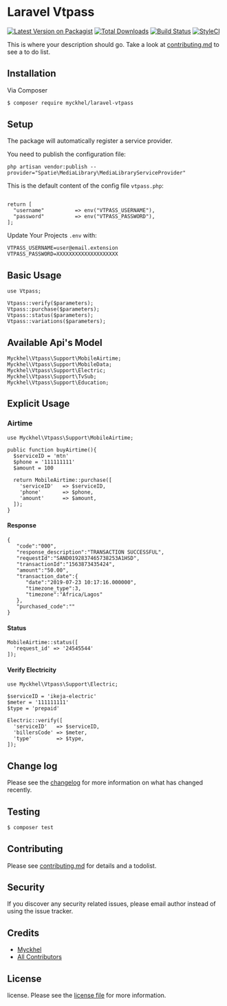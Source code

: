 # Laravel Vtpass

[![Latest Version on Packagist][ico-version]][link-packagist]
[![Total Downloads][ico-downloads]][link-downloads]
[![Build Status][ico-travis]][link-travis]
[![StyleCI][ico-styleci]][link-styleci]

This is where your description should go. Take a look at [contributing.md](contributing.md) to see a to do list.

## Installation

Via Composer

``` bash
$ composer require myckhel/laravel-vtpass
```

## Setup
The package will automatically register a service provider.

You need to publish the configuration file:

```php artisan vendor:publish --provider="Spatie\MediaLibrary\MediaLibraryServiceProvider"```

This is the default content of the config file ```vtpass.php```:

```<?php

return [
  "username"          => env("VTPASS_USERNAME"),
  "password"          => env("VTPASS_PASSWORD"),
];
```
Update Your Projects `.env` with:
```
VTPASS_USERNAME=user@email.extension
VTPASS_PASSWORD=XXXXXXXXXXXXXXXXXXXX
```

## Basic Usage
```
use Vtpass;

Vtpass::verify($parameters);
Vtpass::purchase($parameters);
Vtpass::status($parameters);
Vtpass::variations($parameters);
```

## Available Api's Model
```
Myckhel\Vtpass\Support\MobileAirtime;
Myckhel\Vtpass\Support\MobileData;
Myckhel\Vtpass\Support\Electric;
Myckhel\Vtpass\Support\TvSub;
Myckhel\Vtpass\Support\Education;
```

## Explicit Usage

### Airtime

```
use Myckhel\Vtpass\Support\MobileAirtime;

public function buyAirtime(){ 
  $serviceID = 'mtn'
  $phone = '111111111'
  $amount = 100

  return MobileAirtime::purchase([
    'serviceID'   => $serviceID,
    'phone'       => $phone,
    'amount'      => $amount,
  ]);
}
```
#### Response
```
{  
   "code":"000",
   "response_description":"TRANSACTION SUCCESSFUL",
   "requestId":"SAND0192837465738253A1HSD",
   "transactionId":"1563873435424",
   "amount":"50.00",
   "transaction_date":{  
      "date":"2019-07-23 10:17:16.000000",
      "timezone_type":3,
      "timezone":"Africa/Lagos"
   },
   "purchased_code":""
}
```
#### Status
```
MobileAirtime::status([
  'request_id' => '24545544'
]);
```
#### Verify Electricity
```
use Myckhel\Vtpass\Support\Electric;

$serviceID = 'ikeja-electric'
$meter = '111111111'
$type = 'prepaid'

Electric::verify([
  'serviceID'   => $serviceID,
  'billersCode' => $meter,
  'type'        => $type,
]);
```

## Change log

Please see the [changelog](changelog.md) for more information on what has changed recently.

## Testing

``` bash
$ composer test
```

## Contributing

Please see [contributing.md](contributing.md) for details and a todolist.

## Security

If you discover any security related issues, please email author instead of using the issue tracker.

## Credits

- [Myckhel][link-author]
- [All Contributors][link-contributors]

## License

license. Please see the [license file](license.md) for more information.

[ico-version]: https://img.shields.io/packagist/v/myckhel/laravel-vtpass.svg?style=flat-square
[ico-downloads]: https://img.shields.io/packagist/dt/myckhel/laravel-vtpass.svg?style=flat-square
[ico-travis]: https://img.shields.io/travis/myckhel/laravel-vtpass/master.svg?style=flat-square
[ico-styleci]: https://styleci.io/repos/12345678/shield

[link-packagist]: https://packagist.org/packages/myckhel/laravel-vtpass
[link-downloads]: https://packagist.org/packages/myckhel/laravel-vtpass
[link-travis]: https://travis-ci.org/myckhel/laravel-vtpass
[link-styleci]: https://styleci.io/repos/12345678
[link-author]: https://github.com/myckhel
[link-contributors]: ../../contributors
